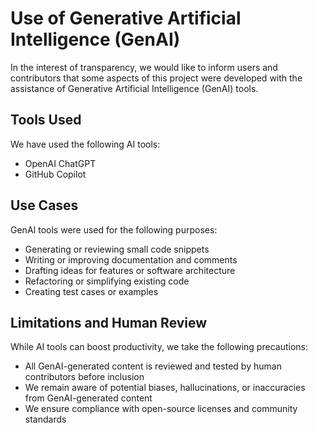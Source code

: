 # Use of Generative Artificial Intelligence (GenAI)

In the interest of transparency, we would like to inform users and contributors that some aspects of this project were developed with the assistance of Generative Artificial Intelligence (GenAI) tools.

## Tools Used

We have used the following AI tools:

- OpenAI ChatGPT
- GitHub Copilot

## Use Cases

GenAI tools were used for the following purposes:

- Generating or reviewing small code snippets
- Writing or improving documentation and comments
- Drafting ideas for features or software architecture
- Refactoring or simplifying existing code
- Creating test cases or examples

## Limitations and Human Review

While AI tools can boost productivity, we take the following precautions:

- All GenAI-generated content is reviewed and tested by human contributors before inclusion
- We remain aware of potential biases, hallucinations, or inaccuracies from GenAI-generated content
- We ensure compliance with open-source licenses and community standards
